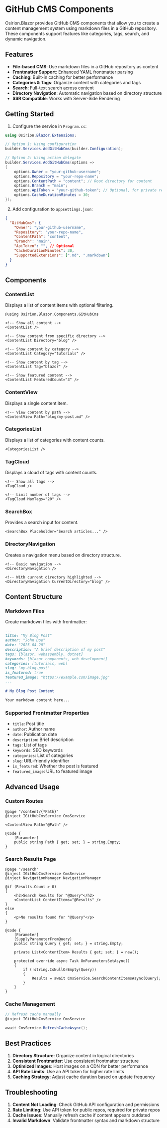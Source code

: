 # GitHub CMS Components

Osirion.Blazor provides GitHub CMS components that allow you to create a content management system using markdown files in a GitHub repository. These components support features like categories, tags, search, and dynamic navigation.

## Features

- **File-based CMS**: Use markdown files in a GitHub repository as content
- **Frontmatter Support**: Enhanced YAML frontmatter parsing
- **Caching**: Built-in caching for better performance
- **Categories & Tags**: Organize content with categories and tags
- **Search**: Full-text search across content
- **Directory Navigation**: Automatic navigation based on directory structure
- **SSR Compatible**: Works with Server-Side Rendering

## Getting Started

1. Configure the service in `Program.cs`:

```csharp
using Osirion.Blazor.Extensions;

// Option 1: Using configuration
builder.Services.AddGitHubCms(builder.Configuration);

// Option 2: Using action delegate
builder.Services.AddGitHubCms(options =>
{
    options.Owner = "your-github-username";
    options.Repository = "your-repo-name";
    options.ContentPath = "content"; // Root directory for content
    options.Branch = "main";
    options.ApiToken = "your-github-token"; // Optional, for private repos
    options.CacheDurationMinutes = 30;
});
```

2. Add configuration to `appsettings.json`:

```json
{
  "GitHubCms": {
    "Owner": "your-github-username",
    "Repository": "your-repo-name",
    "ContentPath": "content",
    "Branch": "main",
    "ApiToken": "", // Optional
    "CacheDurationMinutes": 30,
    "SupportedExtensions": [".md", ".markdown"]
  }
}
```

## Components

### ContentList

Displays a list of content items with optional filtering.

```razor
@using Osirion.Blazor.Components.GitHubCms

<!-- Show all content -->
<ContentList />

<!-- Show content from specific directory -->
<ContentList Directory="blog" />

<!-- Show content by category -->
<ContentList Category="tutorials" />

<!-- Show content by tag -->
<ContentList Tag="blazor" />

<!-- Show featured content -->
<ContentList FeaturedCount="3" />
```

### ContentView

Displays a single content item.

```razor
<!-- View content by path -->
<ContentView Path="blog/my-post.md" />
```

### CategoriesList

Displays a list of categories with content counts.

```razor
<CategoriesList />
```

### TagCloud

Displays a cloud of tags with content counts.

```razor
<!-- Show all tags -->
<TagCloud />

<!-- Limit number of tags -->
<TagCloud MaxTags="20" />
```

### SearchBox

Provides a search input for content.

```razor
<SearchBox Placeholder="Search articles..." />
```

### DirectoryNavigation

Creates a navigation menu based on directory structure.

```razor
<!-- Basic navigation -->
<DirectoryNavigation />

<!-- With current directory highlighted -->
<DirectoryNavigation CurrentDirectory="blog" />
```

## Content Structure

### Markdown Files

Create markdown files with frontmatter:

```markdown
---
title: "My Blog Post"
author: "John Doe"
date: "2025-04-20"
description: "A brief description of my post"
tags: [blazor, webassembly, dotnet]
keywords: [blazor components, web development]
categories: [tutorials, web]
slug: "my-blog-post"
is_featured: true
featured_image: "https://example.com/image.jpg"
---

# My Blog Post Content

Your markdown content here...
```

### Supported Frontmatter Properties

- `title`: Post title
- `author`: Author name
- `date`: Publication date
- `description`: Brief description
- `tags`: List of tags
- `keywords`: SEO keywords
- `categories`: List of categories
- `slug`: URL-friendly identifier
- `is_featured`: Whether the post is featured
- `featured_image`: URL to featured image

## Advanced Usage

### Custom Routes

```razor
@page "/content/{*Path}"
@inject IGitHubCmsService CmsService

<ContentView Path="@Path" />

@code {
    [Parameter]
    public string Path { get; set; } = string.Empty;
}
```

### Search Results Page

```razor
@page "/search"
@inject IGitHubCmsService CmsService
@inject NavigationManager NavigationManager

@if (Results.Count > 0)
{
    <h2>Search Results for "@Query"</h2>
    <ContentList ContentItems="@Results" />
}
else
{
    <p>No results found for "@Query"</p>
}

@code {
    [Parameter]
    [SupplyParameterFromQuery]
    public string Query { get; set; } = string.Empty;
    
    private List<ContentItem> Results { get; set; } = new();
    
    protected override async Task OnParametersSetAsync()
    {
        if (!string.IsNullOrEmpty(Query))
        {
            Results = await CmsService.SearchContentItemsAsync(Query);
        }
    }
}
```

### Cache Management

```csharp
// Refresh cache manually
@inject IGitHubCmsService CmsService

await CmsService.RefreshCacheAsync();
```

## Best Practices

1. **Directory Structure**: Organize content in logical directories
2. **Consistent Frontmatter**: Use consistent frontmatter structure
3. **Optimized Images**: Host images on a CDN for better performance
4. **API Rate Limits**: Use an API token for higher rate limits
5. **Caching Strategy**: Adjust cache duration based on update frequency

## Troubleshooting

1. **Content Not Loading**: Check GitHub API configuration and permissions
2. **Rate Limiting**: Use API token for public repos, required for private repos
3. **Cache Issues**: Manually refresh cache if content appears outdated
4. **Invalid Markdown**: Validate frontmatter syntax and markdown structure